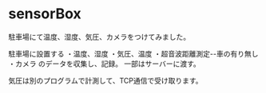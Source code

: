 # sensorBox
駐車場にて温度、湿度、気圧、カメラをつけてみました。

駐車場に設置する
・温度、湿度
・気圧、温度
・超音波距離測定--車の有り無し
・カメラ
のデータを収集し、記録。
一部はサーバーに渡す。

気圧は別のプログラムで計測して、TCP通信で受け取ります。　
